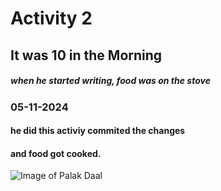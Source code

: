 # Activity 2
## It was 10 in the Morning
##### when he started writing, food was on the stove
### 05-11-2024 
#### he did this activiy commited the changes 
#### and food got cooked. 

![Image of Palak Daal](https://www.indianhealthyrecipes.com/wp-content/uploads/2021/09/dal-palak-spinach-dal.webp)
